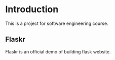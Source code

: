 # Introduction
This is a project for software engineering course.

## Flaskr
Flaskr is an official demo of building flask website.
